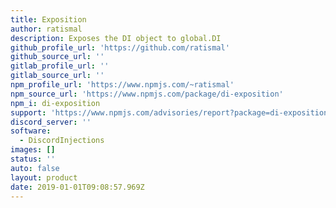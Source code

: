 ```yaml
---
title: Exposition
author: ratismal
description: Exposes the DI object to global.DI
github_profile_url: 'https://github.com/ratismal'
github_source_url: ''
gitlab_profile_url: ''
gitlab_source_url: ''
npm_profile_url: 'https://www.npmjs.com/~ratismal'
npm_source_url: 'https://www.npmjs.com/package/di-exposition'
npm_i: di-exposition
support: 'https://www.npmjs.com/advisories/report?package=di-exposition'
discord_server: ''
software:
  - DiscordInjections
images: []
status: ''
auto: false
layout: product
date: 2019-01-01T09:08:57.969Z
---
```


